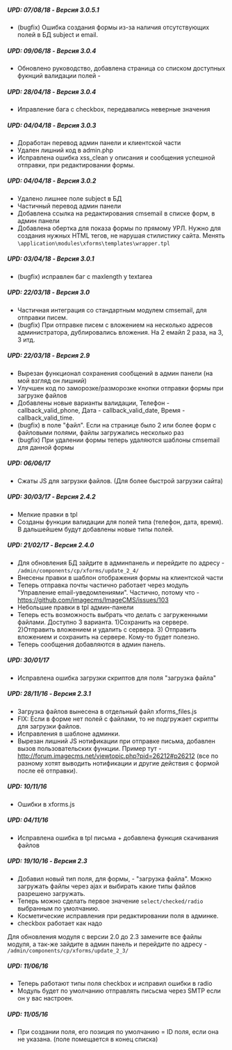##### UPD: 07/08/18 - Версия 3.0.5.1
* (bugfix) Ошибка создания формы из-за наличия отсутствующих полей в БД subject и email.

##### UPD: 09/06/18 - Версия 3.0.4
* Обновлено руководство, добавлена страница со списком доступных фукнций валидации полей - 

##### UPD: 28/04/18 - Версия 3.0.4
* Иправление бага с checkbox, передавались неверные значения

##### UPD: 04/04/18 - Версия 3.0.3
* Доработан перевод админ панели и клиентской части
* Удален лишний код в admin.php
* Исправлена ошибка xss_clean у описания и сообщения успешной отправки, при редактировании формы.

##### UPD: 04/04/18 - Версия 3.0.2
* Удалено лишнее поле subject в БД
* Частичный перевод админ панели
* Добавлена ссылка на редактирования cmsemail в списке форм, в админ панели
* Добавлена обертка для показа формы по прямому УРЛ. Нужно для создания нужных HTML тегов, не нарушая стилистику сайта. Менять `\application\modules\xforms\templates\wrapper.tpl`

##### UPD: 03/04/18 - Версия 3.0.1
* (bugfix) исправлен баг с maxlength у textarea

##### UPD: 22/03/18 - Версия 3.0 
* Частичная интеграция со стандартным модулем cmsemail, для отправки писем.
* (bugfix) При отправке писем с вложением на несколько адресов администратора, дублировались вложения. На 2 емайл 2 раза, на 3, 3 итд.

##### UPD: 22/03/18 - Версия 2.9
* Вырезан функционал сохранения сообщений в админ панели (на мой взгляд он лишний)
* Улучшен код по заморозке/разморозке кнопки отправки формы при загрузке файлов
* Добавлены новые варианты валидации, Телефон - callback_valid_phone, Дата - callback_valid_date, Время - callback_valid_time.
* (bugfix) в поле "файл". Если на странице было 2 или более форм с файловыми полями, файлы загружались несколько раз
* (bugfix) При удалении формы теперь удаляются шаблоны cmsemail для данной формы

##### UPD: 06/06/17
* Сжаты JS для загрузки файлов. (Для более быстрой загрузки сайта)

##### UPD: 30/03/17 - Версия 2.4.2
* Мелкие правки в tpl
* Созданы функции валидации для полей типа (телефон, дата, время). В дальшейшем будут добавлены новые типы полей.

##### UPD: 21/02/17 - Версия 2.4.0
* Для обновления БД зайдите в админпанель и перейдите по адресу - `/admin/components/cp/xforms/update_2_4/`
* Внесены правки в шаблон отображения формы на клиентской части
* Теперь отправка почты частично работает через модуль "Управление email-уведомлениями". Частично, потому что - https://github.com/imagecms/ImageCMS/issues/103
* Небольшие правки в tpl админ-панели
* Теперь есть возможность выбрать что делать с загруженными файлами. Доступно 3 варианта. 1)Сохранить на сервере. 2)Отправить вложением и удалить с сервера. 3) Отправить вложением и сохранить на сервере. Кому-то будет полезно.
* Теперь сообщения добавляются в админ панель.

##### UPD: 30/01/17
* Исправлена ошибка загрузки скриптов для поля "загрузка файла"

##### UPD: 28/11/16 - Версия 2.3.1
* Загрузка файлов вынесена в отдельный файл xforms_files.js
* FIX: Если в форме нет полей с файлами, то не подгружает скрипты для загрузки файлов.
* Исправления в шаблоне админки.
* Вырезан лишний JS нотификации при отправке письма, добавлен вызов пользовательских функции. Пример тут - http://forum.imagecms.net/viewtopic.php?pid=26212#p26212 (все по разному хотят выводить нотификации и другие действия с формой после её отправки).

##### UPD: 10/11/16
* Ошибки в xforms.js

##### UPD: 04/11/16
* Исправлена ошибка в tpl письма + добавлена функция скачивания файлов

##### UPD: 19/10/16 - Версия 2.3
* Добавил новый тип поля, для формы, - "загрузка файла". Можно загружать файлы через ajax и выбирать какие типы файлов разрешено загружать.
* Теперь можно сделать первое значение `select/checked/radio` выбранным по умолчанию.
* Косметические исправления при редактировании поля в админке.
* checkbox работает как надо

Для обновления модуля с версии 2.0 до 2.3 замените все файлы модуля, а так-же зайдите в админ панель и перейдите по адресу - `/admin/components/cp/xforms/update_2_3/`

##### UPD: 11/06/16
* Теперь работают типы поля checkbox и исправил ошибки в radio
* Модуль будет по умолчанию отправлять письсма через SMTP если он у вас настроен.

##### UPD: 11/05/16
* При создании поля, его позиция по умолчанию = ID поля, если она не указана. (поле помещается в конец списка)